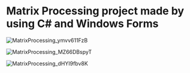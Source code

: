 # Matrix Processing project made by using C# and Windows Forms

![MatrixProcessing_ymvv611FzB](https://user-images.githubusercontent.com/91478447/235605917-7b5a8768-7e14-431f-9946-585f31959a61.png)

![MatrixProcessing_MZ66DBspyT](https://user-images.githubusercontent.com/91478447/235605949-71ad8dd6-4e66-47fd-ab64-21e12b17943e.png)

![MatrixProcessing_dHYI9fbv8K](https://user-images.githubusercontent.com/91478447/235605963-9fd8df1b-7f30-41b6-a7c5-03d9a79998b1.png)
